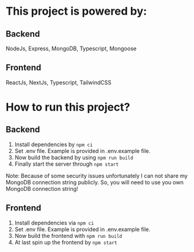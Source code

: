 # This project is powered by:

## Backend

NodeJs, Express, MongoDB, Typescript, Mongoose

## Frontend

ReactJs, NextJs, Typescript, TailwindCSS

# How to run this project?

## Backend

1. Install dependencies by `npm ci`
2. Set .env file. Example is provided in .env.example file.
3. Now build the backend by using `npm run build`
4. Finally start the server through `npm start`

Note: Because of some security issues unfortunately I can not share my MongoDB connection string publicly. So, you will need to use you own MongoDB connection string!

## Frontend

1. Install dependencies via `npm ci`
2. Set .env file. Example is provided in .env.example file.
3. Now build the frontend with `npm run build`
4. At last spin up the frontend by `npm start`
